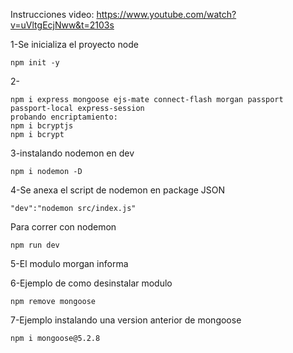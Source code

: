 Instrucciones video: https://www.youtube.com/watch?v=uVltgEcjNww&t=2103s

1-Se inicializa el proyecto node

```
npm init -y
```

2-

```
npm i express mongoose ejs-mate connect-flash morgan passport passport-local express-session
probando encriptamiento:
npm i bcryptjs
npm i bcrypt 
```

3-instalando nodemon en dev

```
npm i nodemon -D
```

4-Se anexa el script de nodemon en package JSON

```
"dev":"nodemon src/index.js"
```

Para correr con nodemon

```
npm run dev
```

5-El modulo morgan informa

6-Ejemplo de como desinstalar modulo

```
npm remove mongoose
```

7-Ejemplo instalando una version anterior de mongoose

```
npm i mongoose@5.2.8
```

